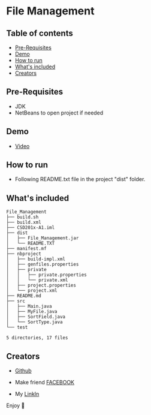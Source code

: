 # File Management


 
## Table of contents

- [Pre-Requisites](#Pre-Requisites)
- [Demo](#Demo)
- [How to run](#How-to-run)
- [What's included](#whats-included)
- [Creators](#creators)

## Pre-Requisites
- JDK
- NetBeans to open project if needed

## Demo
- [Video]()

## How to run

- Following README.txt file in the project "dist" folder.

## What's included


```text
File_Management
├── build.sh
├── build.xml
├── CSD201x-A1.iml
├── dist
│   ├── File_Management.jar
│   └── README.TXT
├── manifest.mf
├── nbproject
│   ├── build-impl.xml
│   ├── genfiles.properties
│   ├── private
│   │   ├── private.properties
│   │   └── private.xml
│   ├── project.properties
│   └── project.xml
├── README.md
├── src
│   ├── Main.java
│   ├── MyFile.java
│   ├── SortField.java
│   └── SortType.java
└── test

5 directories, 17 files
```
## Creators

- [Github](https://github.com/leanh153)

- Make friend [FACEBOOK](https://WWW.facebook.com/leanh153)

- My [LinkIn](https://www.linkedin.com/in/lênanh)

Enjoy :metal:
